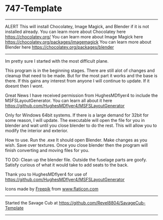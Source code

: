 # 747-Template
********************************************************************************************************************
ALERT
This will install Chocolatey, Image Magick, and Blender if it is not installed already.
You can learn more about Chocolatey here https://chocolatey.org/
You can learn more about Image Magick here https://chocolatey.org/packages/imagemagick
You can learn more about Blender here https://chocolatey.org/packages/blender
********************************************************************************************************************
Im pretty sure I started with the most difficult plane.

This program is in the beginning stages. There are still alot of changes and cleanup that need to be made.
But for the most part it works and the base is there.
If this gains any interest from anyone I will continue to update. 
If it doesnt then I wont.

Great News I have received permission from HughesMDflyer4 to include the MSFSLayoutGenerator.
You can learn all about it here https://github.com/HughesMDflyer4/MSFSLayoutGenerator

Only for Windows 64bit systems. If there is a large demand for 32bit for some reason, I will update.
The executable will open the file for you in blender and wait until you close blender to do the rest.
This will allow you to modify the interior and exterior.

How to use.
Run the .exe It should open Blender. Make changes as you wish. Save over textures.
Once you close blender then the program will finish converting and moving files for you.

TO DO:
Clean up the blender file. Outside the fuselage parts are goofy.
Satisfy curious of what it would take to add seats to the back.

Thank you to HughesMDflyer4 for use of https://github.com/HughesMDflyer4/MSFSLayoutGenerator
<div>Icons made by <a href="https://www.freepik.com" title="Freepik">Freepik</a> from <a href="https://www.flaticon.com/" title="Flaticon">www.flaticon.com</a></div>


********************************************************************************************************************
Started the Savage Cub at https://github.com/Revel8804/SavageCub-Template
********************************************************************************************************************
